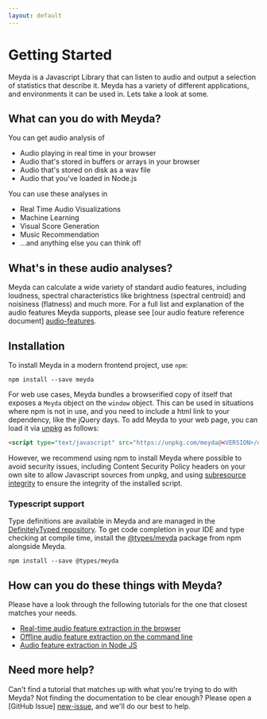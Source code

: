 ```yaml
---
layout: default
---
```


# Getting Started

Meyda is a Javascript Library that can listen to audio and output a selection of
statistics that describe it. Meyda has a variety of different applications, and
environments it can be used in. Lets take a look at some.

## What can you do with Meyda?

You can get audio analysis of

- Audio playing in real time in your browser
- Audio that's stored in buffers or arrays in your browser
- Audio that's stored on disk as a wav file
- Audio that you've loaded in Node.js

You can use these analyses in

- Real Time Audio Visualizations
- Machine Learning
- Visual Score Generation
- Music Recommendation
- ...and anything else you can think of!

## What's in these audio analyses?

Meyda can calculate a wide variety of standard audio features, including
loudness, spectral characteristics like brightness (spectral centroid) and
noisiness (flatness) and much more. For a full list and explanation of the audio
features Meyda supports, please see [our audio feature reference document]
[audio-features].

## Installation

To install Meyda in a modern frontend project, use `npm`:

`npm install --save meyda`

For web use cases, Meyda bundles a browserified copy of itself that exposes a
`Meyda` object on the `window` object. This can be used in situations where npm
is not in use, and you need to include a html link to your dependency, like the
jQuery days. To add Meyda to your web page, you can load it via [unpkg] as
follows:

```html
<script type="text/javascript" src="https://unpkg.com/meyda@<VERSION>/dist/web/meyda.min.js">
```

However, we recommend using npm to install Meyda where possible to avoid
security issues, including Content Security Policy headers on your own site to
allow Javascript sources from unpkg, and using [subresource integrity] to ensure
the integrity of the installed script.

### Typescript support

Type definitions are available in Meyda and are managed in the [DefinitelyTyped repository][typesource]. To get code completion in your IDE and type checking at compile time, install the [@types/meyda] package from npm alongside Meyda.

```
npm install --save @types/meyda
```

## How can you do these things with Meyda?

Please have a look through the following tutorials for the one that closest
matches your needs.

- [Real-time audio feature extraction in the browser][online-web-audio]
- [Offline audio feature extraction on the command line][offline-cli]
- [Audio feature extraction in Node JS][offline-node]

## Need more help?

Can't find a tutorial that matches up with what you're trying to do with Meyda?
Not finding the documentation to be clear enough? Please open a [GitHub Issue]
[new-issue], and we'll do our best to help.

[audio-features]: /audio-features
[new-issue]: https://github.com/meyda/meyda/issues/new
[online-web-audio]: /guides/online-web-audio
[offline-cli]: /guides/offline-cli
[offline-node]: /guides/offline-node
[unpkg]: https://unpkg.com
[subresource integrity]: https://developer.mozilla.org/en-US/docs/Web/Security/Subresource_Integrity
[typesource]: https://github.com/DefinitelyTyped/DefinitelyTyped/tree/master/types/meyda
[@types/meyda]: https://www.npmjs.com/package/@types/meyda
